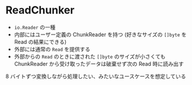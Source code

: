 # ReadChunker

- `io.Reader` の一種
- 内部にはユーザー定義の ChunkReader を持つ (好きなサイズの `[]byte` を Read の結果にできる)
- 外部には通常の `Read` を提供する
- 外部からの `Read` のときに渡された `[]byte` のサイズが小さくても ChunkReader から受け取ったデータは破棄せず次の Read 時に読み出す

8 バイトずつ変換しながら処理したい、みたいなユースケースを想定している
